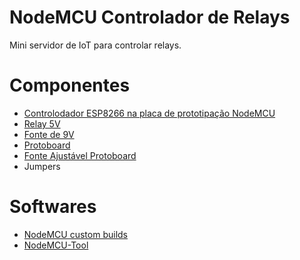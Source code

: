 # NodeMCU Controlador de Relays

Mini servidor de IoT para controlar relays.

# Componentes
- [Controlodador ESP8266 na placa de prototipação NodeMCU](https://www.saravati.com.br/nodemcu-v3-com-32mb-flash-esp8266-wemos-ch340g)
- [Relay 5V](https://br.gearbest.com/development-boards/pp_116113.html?wid=1349303)
- [Fonte de 9V](https://www.filipeflop.com/produto/fonte-dc-chaveada-9v-1a-plug-p4/)
- [Protoboard](https://www.filipeflop.com/produto/protoboard-830-pontos/)
- [Fonte Ajustável Protoboard](https://www.filipeflop.com/produto/fonte-ajustavel-protoboard/)
- Jumpers

# Softwares
- [NodeMCU custom builds](https://nodemcu-build.com/)
- [NodeMCU-Tool](https://github.com/AndiDittrich/NodeMCU-Tool)
